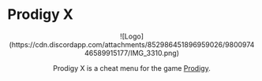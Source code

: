 # Prodigy X

<center>
![Logo](https://cdn.discordapp.com/attachments/852986451896959026/980097446589915177/IMG_3310.png)

Prodigy X is a cheat menu for the game [Prodigy](https://www.prodigygame.com/main-en/).
</center>